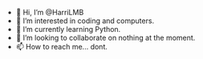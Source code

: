 - 👋 Hi, I’m @HarriLMB
- 👀 I’m interested in coding and computers.
- 🌱 I’m currently learning Python.
- 💞️ I’m looking to collaborate on nothing at the moment.
- 📫 How to reach me... dont.

